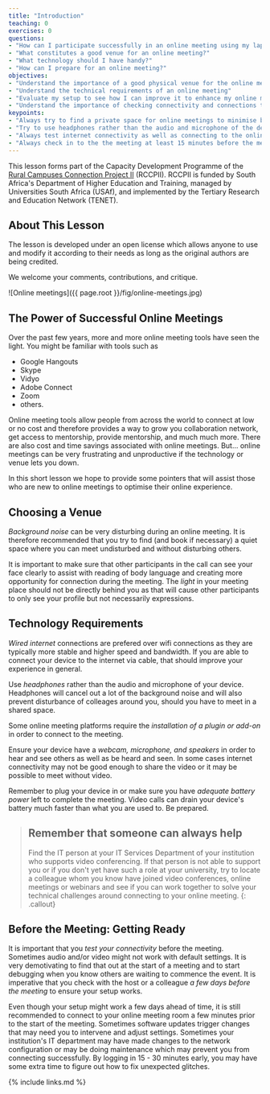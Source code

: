 ```yaml
---
title: "Introduction"
teaching: 0
exercises: 0
questions:
- "How can I participate successfully in an online meeting using my laptop, desktop computer, tablet or smart phone?"
- "What constitutes a good venue for an online meeting?"
- "What technology should I have handy?"
- "How can I prepare for an online meeting?"
objectives:
- "Understand the importance of a good physical venue for the online meeting"
- "Understand the technical requirements of an online meeting"
- "Evaluate my setup to see how I can improve it to enhance my online meeting experience"
- "Understand the importance of checking connectivity and connections to online meeting beforehand"
keypoints:
- "Always try to find a private space for online meetings to minimise background noise and to prevent disturbing colleagues or classmates"
- "Try to use headphones rather than the audio and microphone of the device used for the meeting"
- "Always test internet connectivity as well as connecting to the online meeting room a day or two before the meeting to leave enough time for debugging the problem should challenges arise"
- "Always check in to the the meeting at least 15 minutes before the meeting starts to allow some time to debug should internet connectivity or computer setup have changed since your test run"
---
```


This lesson forms part of the Capacity Development Programme of the [Rural Campuses Connection Project II](https://tenet-rccpii.github.io/rccpii-2018/) (RCCPII). RCCPII is funded by South Africa's Department of Higher Education and Training, managed by Universities South Africa (USAf), and implemented by the Tertiary Research and Education Network (TENET).

## About This Lesson

The lesson is developed under an open license which allows anyone to use and modify it according to their needs as long as the original authors are being credited.

We welcome your comments, contributions, and critique.  

![Online meetings]({{ page.root }}/fig/online-meetings.jpg)

## The Power of Successful Online Meetings

Over the past few years, more and more online meeting tools have seen the light. You might be familiar with tools such as

- Google Hangouts
- Skype
- Vidyo
- Adobe Connect
- Zoom
- others.

Online meeting tools allow people from across the world to connect at low or no cost and therefore provides a way to grow you collaboration network, get access to mentorship, provide mentorship, and much much more. There are also cost and time savings associated with online meetings. But... online meetings can be very frustrating and unproductive if the technology or venue lets you down.

In this short lesson we hope to provide some pointers that will assist those who are new to online meetings to optimise their online experience.

## Choosing a Venue

*Background noise* can be very disturbing during an online meeting. It is therefore recommended that you try to find (and book if necessary) a quiet space where you can meet undisturbed and without disturbing others.

It is important to make sure that other participants in the call can see your face clearly to assist with reading of body language and creating more opportunity for connection during the meeting. The *light* in your meeting place should not be directly behind you as that will cause other participants to only see your profile but not necessarily expressions.

## Technology Requirements

*Wired internet* connections are prefered over wifi connections as they are typically more stable and higher speed and bandwidth. If you are able to connect your device to the internet via cable, that should improve your experience in general. 

Use *headphones* rather than the audio and microphone of your device. Headphones will cancel out a lot of the background noise and will also prevent disturbance of colleages around you, should you have to meet in a shared space.

Some online meeting platforms require the *installation of a plugin or add-on* in order to connect to the meeting. 

Ensure your device have a *webcam, microphone, and speakers* in order to hear and see others as well as be heard and seen. In some cases internet connectivity may not be good enough to share the video or it may be possible to meet without video. 

Remember to plug your device in or make sure you have *adequate battery power* left to complete the meeting. Video calls can drain your device's battery much faster than what you are used to. Be prepared.

> ## Remember that someone can always help
>
> Find the IT person at your IT Services Department of your institution who supports video conferencing.
> If that person is not able to support you or if you don't yet have such a role at your university, try to locate
> a colleague whom you know have joined video conferences, online meetings or webinars and see if you can work together
> to solve your technical challenges around connecting to your online meeting.
{: .callout}

## Before the Meeting: Getting Ready

It is important that you *test your connectivity* before the meeting. Sometimes audio and/or video might not work with default settings. It is very demotivating to find that out at the start of a meeting and to start debugging when you know others are waiting to commence the event. It is imperative that you check with the host or a colleague *a few days before the meeting* to ensure your setup works.

Even though your setup might work a few days ahead of time, it is still recommended to connect to your online meeting room a few minutes prior to the start of the meeting. Sometimes software updates trigger changes that may need you to intervene and adjust settings. Sometimes your institution's IT department may have made changes to the network configuration or may be doing maintenance which may prevent you from connecting successfully. By logging in 15 - 30 minutes early, you may have some extra time to figure out how to fix unexpected glitches.



{% include links.md %}

